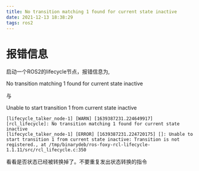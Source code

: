 ```yaml
---
title: No transition matching 1 found for current state inactive
date: 2021-12-13 18:38:29
tags: ros2
---
```


# 报错信息

启动一个ROS2的lifecycle节点，报错信息为,

No transition matching 1 found for current state inactive

与

Unable to start transition 1 from current state inactive

```
[lifecycle_talker_node-1] [WARN] [1639387231.224649917] [rcl_lifecycle]: No transition matching 1 found for current state inactive
[lifecycle_talker_node-1] [ERROR] [1639387231.224720175] []: Unable to start transition 1 from current state inactive: Transition is not registered., at /tmp/binarydeb/ros-foxy-rcl-lifecycle-1.1.11/src/rcl_lifecycle.c:350
```



看看是否状态已经被转换掉了。不要重复发出状态转换的指令

